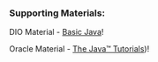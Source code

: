 ### Supporting Materials:

DIO Material - [Basic Java](https://pages.github.com/](https://glysns.gitbook.io/java-basico))!

Oracle Material - [The Java™ Tutorials](https://docs.oracle.com/javase/tutorial/))!
